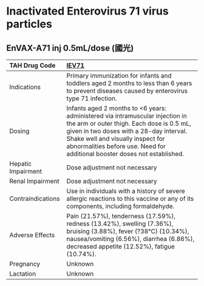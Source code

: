 # Inactivated Enterovirus 71 virus particles

## EnVAX-A71 inj 0.5mL/dose (國光)

| TAH Drug Code      | [IEV71](https://www.tahsda.org.tw/drugs/hissearch.php?drug_code=IEV71)                                                                                                                                                                                                                  |
|:-------------------|:----------------------------------------------------------------------------------------------------------------------------------------------------------------------------------------------------------------------------------------------------------------------------------------|
| Indications        | Primary immunization for infants and toddlers aged 2 months to less than 6 years to prevent diseases caused by enterovirus type 71 infection.                                                                                                                                           |
| Dosing             | Infants aged 2 months to <6 years: administered via intramuscular injection in the arm or outer thigh. Each dose is 0.5 mL, given in two doses with a 28-day interval. Shake well and visually inspect for abnormalities before use. Need for additional booster doses not established. |
| Hepatic Impairment | Dose adjustment not necessary                                                                                                                                                                                                                                                           |
| Renal Impairment   | Dose adjustment not necessary                                                                                                                                                                                                                                                           |
| Contraindications  | Use in individuals with a history of severe allergic reactions to this vaccine or any of its components, including formaldehyde.                                                                                                                                                        |
| Adverse Effects    | Pain (21.57%), tenderness (17.59%), redness (13.42%), swelling (7.36%), bruising (3.88%), fever (?38°C) (10.34%), nausea/vomiting (6.56%), diarrhea (6.86%), decreased appetite (12.52%), fatigue (10.74%).                                                                             |
| Pregnancy          | Unknown                                                                                                                                                                                                                                                                                 |
| Lactation          | Unknown                                                                                                                                                                                                                                                                                 |

